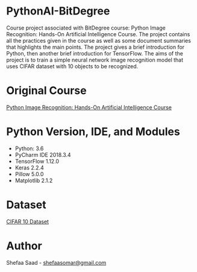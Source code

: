 # PythonAI-BitDegree
Course project associated with BitDegree course: Python Image Recognition: Hands-On Artificial Intelligence Course.
The project contains all the practices given in the course as well as some document summaries that highlights the main points.
The project gives a brief introduction for Python, then another brief introduction for TensorFlow.
The aims of the project is to train a simple neural network image recognition model that uses CIFAR dataset with 10 objects to be recognized.

# Original Course
[Python Image Recognition: Hands-On Artificial Intelligence Course](https://www.bitdegree.org/user/course/python-image-recognition)


# Python Version, IDE, and Modules
* Python: 3.6
* PyCharm IDE 2018.3.4
* TensorFlow 1.12.0
* Keras 2.2.4
* Pillow 5.0.0
* Matplotlib 2.1.2


# Dataset
[CIFAR 10 Dataset](https://www.cs.toronto.edu/~kriz/cifar.html)

# Author
Shefaa Saad - shefaasomar@gmail.com
